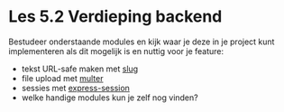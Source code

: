 # Les 5.2 Verdieping backend
Bestudeer onderstaande modules en kijk waar je deze in je project kunt implementeren als dit mogelijk is en nuttig voor je feature:
- tekst URL-safe maken met [slug](https://www.npmjs.com/package/slug)
- file upload met [multer](https://www.npmjs.com/package/multer)
- sessies met [express-session](https://expressjs.com/en/resources/middleware/session.html)
- welke handige modules kun je zelf nog vinden?
